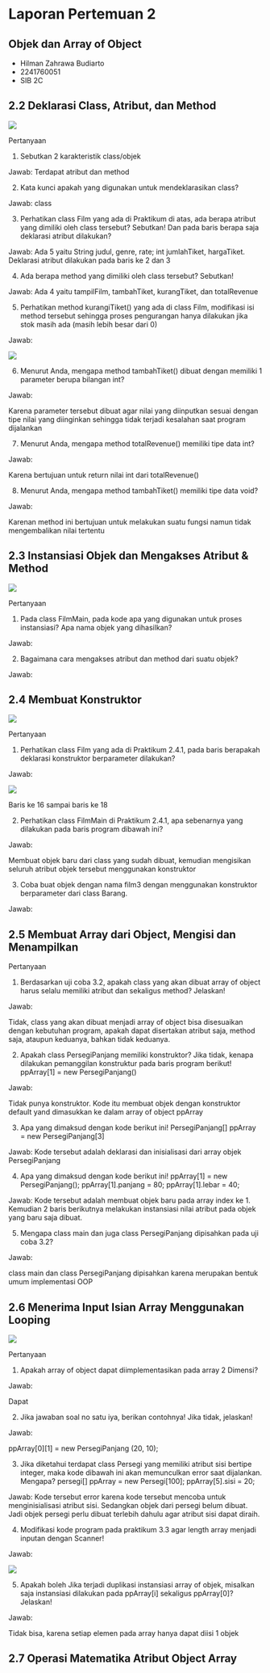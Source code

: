 # Laporan Pertemuan 2
## Objek dan Array of Object

- Hilman Zahrawa Budiarto
- 2241760051
- SIB 2C

## 2.2 Deklarasi Class, Atribut, dan Method

<img src= "Deklarasi-Class-,Atribut-dan-Method.png">

Pertanyaan
1. Sebutkan 2 karakteristik class/objek

Jawab:
Terdapat atribut dan method

2. Kata kunci apakah yang digunakan untuk mendeklarasikan class?

Jawab:
class

3. Perhatikan class Film yang ada di Praktikum di atas, ada berapa atribut yang dimiliki oleh class
tersebut? Sebutkan! Dan pada baris berapa saja deklarasi atribut dilakukan?

Jawab:
Ada 5 yaitu String judul, genre, rate; int jumlahTiket, hargaTiket.
Deklarasi atribut dilakukan pada baris ke 2 dan 3

4. Ada berapa method yang dimiliki oleh class tersebut? Sebutkan!

Jawab:
Ada 4 yaitu tampilFilm, tambahTiket, kurangTiket, dan totalRevenue

5. Perhatikan method kurangiTiket() yang ada di class Film, modifikasi isi method tersebut sehingga proses pengurangan hanya dilakukan jika stok masih ada (masih lebih besar dari 0)

Jawab:

<img src= "pertanyaan-5-modifikasi-kode.png">

6. Menurut Anda, mengapa method tambahTiket() dibuat dengan memiliki 1 parameter berupa
bilangan int?

Jawab:

Karena parameter tersebut dibuat agar nilai yang diinputkan sesuai dengan tipe nilai yang diinginkan sehingga tidak terjadi kesalahan saat program dijalankan

7. Menurut Anda, mengapa method totalRevenue() memiliki tipe data int?

Jawab: 

Karena bertujuan untuk return nilai int dari totalRevenue()

8. Menurut Anda, mengapa method tambahTiket() memiliki tipe data void?

Jawab:

Karenan method ini bertujuan untuk melakukan suatu fungsi namun tidak mengembalikan nilai tertentu

## 2.3 Instansiasi Objek dan Mengakses Atribut & Method

<img src= "Instansiasi-Objek-dan-Mengakses-Atribut-&-Method.png">

Pertanyaan
1. Pada class FilmMain, pada kode apa yang digunakan untuk proses instansiasi? Apa nama objek
yang dihasilkan?

Jawab:


2. Bagaimana cara mengakses atribut dan method dari suatu objek?

Jawab:



## 2.4 Membuat Konstruktor

<img src= "Membuat-Konstruktor.png">

Pertanyaan
1. Perhatikan class Film yang ada di Praktikum 2.4.1, pada baris berapakah deklarasi
konstruktor berparameter dilakukan?

Jawab: 

<img src= "pertanyaan-1-konstruktor1.png">

Baris ke 16 sampai baris ke 18

2. Perhatikan class FilmMain di Praktikum 2.4.1, apa sebenarnya yang dilakukan pada baris
program dibawah ini?

Jawab: 

Membuat objek baru dari class yang sudah dibuat, kemudian mengisikan seluruh atribut objek tersebut menggunakan konstruktor

3. Coba buat objek dengan nama film3 dengan menggunakan konstruktor berparameter dari
class Barang.

Jawab:


## 2.5 Membuat Array dari Object, Mengisi dan Menampilkan

Pertanyaan
1. Berdasarkan uji coba 3.2, apakah class yang akan dibuat array of object harus selalu memiliki atribut dan sekaligus method? Jelaskan!

Jawab:

Tidak, class yang akan dibuat menjadi array of object bisa disesuaikan dengan kebutuhan program, apakah dapat disertakan atribut saja, method saja, ataupun keduanya, bahkan tidak keduanya.

2. Apakah class PersegiPanjang memiliki konstruktor? Jika tidak, kenapa dilakukan pemanggilan
konstruktur pada baris program berikut!
ppArray[1] = new PersegiPanjang()

Jawab:

Tidak punya konstruktor. Kode itu membuat objek dengan konstruktor default yand dimasukkan ke dalam array of object ppArray

3. Apa yang dimaksud dengan kode berikut ini!
PersegiPanjang[] ppArray = new PersegiPanjang[3]

Jawab:
Kode tersebut adalah deklarasi dan inisialisasi dari array objek PersegiPanjang

4. Apa yang dimaksud dengan kode berikut ini!
ppArray[1] = new PersegiPanjang();
ppArray[1].panjang = 80;
ppArray[1].lebar = 40;

Jawab:
Kode tersebut adalah membuat objek baru pada array index ke 1. Kemudian 2 baris berikutnya melakukan instansiasi nilai atribut pada objek yang baru saja dibuat.

5. Mengapa class main dan juga class PersegiPanjang dipisahkan pada uji coba 3.2?

Jawab:

class main dan class PersegiPanjang dipisahkan karena merupakan bentuk umum implementasi OOP

## 2.6 Menerima Input Isian Array Menggunakan Looping

<img src= "Menerima-Input-Isian-Array-Menggunakan-Looping.png">

Pertanyaan
1. Apakah array of object dapat diimplementasikan pada array 2 Dimensi?

Jawab:

Dapat

2. Jika jawaban soal no satu iya, berikan contohnya! Jika tidak, jelaskan!

Jawab:

ppArray[0][1] = new PersegiPanjang (20, 10);

3. Jika diketahui terdapat class Persegi yang memiliki atribut sisi bertipe integer, maka kode dibawah ini akan memunculkan error saat dijalankan. Mengapa?
persegi[] ppArray = new Persegi[100];
ppArray[5].sisi = 20;

Jawab:
Kode tersebut error karena kode tersebut mencoba untuk menginisialisasi atribut sisi. Sedangkan objek dari persegi belum dibuat. Jadi objek persegi perlu dibuat terlebih dahulu agar atribut sisi dapat diraih.

4. Modifikasi kode program pada praktikum 3.3 agar length array menjadi inputan dengan Scanner!

Jawab:

<img src= "pertanyaan-scanner.png">

5. Apakah boleh Jika terjadi duplikasi instansiasi array of objek, misalkan saja instansiasi dilakukan pada ppArray[i] sekaligus ppArray[0]?Jelaskan!

Jawab:

Tidak bisa, karena setiap elemen pada array hanya dapat diisi 1 objek

## 2.7 Operasi Matematika Atribut Object Array

